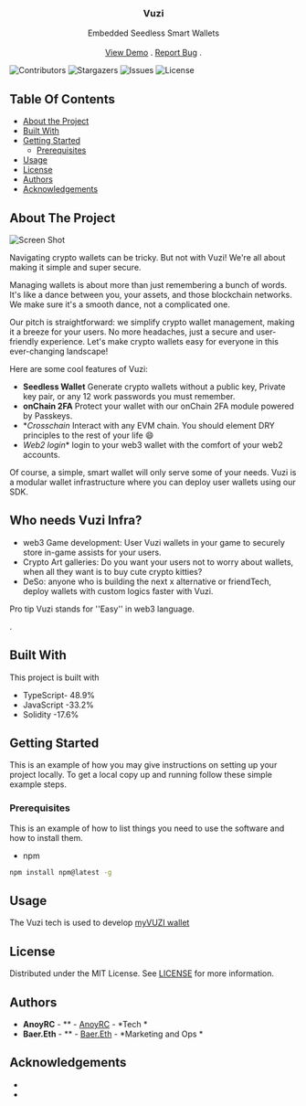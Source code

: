 <br/>
<p align="center">
  <h3 align="center">Vuzi</h3>

  <p align="center">
    Embedded Seedless Smart Wallets
    <br/>
    <br/>
    <a href="https://github.com/Muziris-Labs/VUZI-Wallet">View Demo</a>
    .
    <a href="https://github.com/Muziris-Labs/VUZI-Wallet/issues">Report Bug</a>
    .
  </p>
</p>

![Contributors](https://img.shields.io/github/contributors/Muziris-Labs/VUZI-Wallet?color=dark-green) ![Stargazers](https://img.shields.io/github/stars/Muziris-Labs/VUZI-Wallet?style=social) ![Issues](https://img.shields.io/github/issues/Muziris-Labs/VUZI-Wallet) ![License](https://img.shields.io/github/license/Muziris-Labs/VUZI-Wallet) 

## Table Of Contents

* [About the Project](#about-the-project)
* [Built With](#built-with)
* [Getting Started](#getting-started)
  * [Prerequisites](#prerequisites)
* [Usage](#usage)
* [License](#license)
* [Authors](#authors)
* [Acknowledgements](#acknowledgements)

## About The Project

![Screen Shot](https://www.myvuzi.com/)

Navigating crypto wallets can be tricky. But not with Vuzi! We're all about making it simple and super secure.

Managing wallets is about more than just remembering a bunch of words. It's like a dance between you, your assets, and those blockchain networks. We make sure it's a smooth dance, not a complicated one.

Our pitch is straightforward: we simplify crypto wallet management, making it a breeze for your users. No more headaches, just a secure and user-friendly experience. Let's make crypto wallets easy for everyone in this ever-changing landscape!

Here are some cool features of Vuzi:

*  **Seedless Wallet**  Generate crypto wallets without a public key, Private key pair, or any 12 work passwords you must remember.
* **onChain 2FA** Protect your wallet with our onChain 2FA module powered by Passkeys.
* **Crosschain*  Interact with any EVM chain. You should element DRY principles to the rest of your life :smile:
* *Web2 login** login to your web3 wallet with the comfort of your web2 accounts. 

Of course, a simple, smart wallet will only serve some of your needs. Vuzi is a modular wallet infrastructure where you can deploy user wallets using our SDK.

## Who needs Vuzi Infra?
* web3 Game development: User Vuzi wallets in your game to securely store in-game assists for your users.
* Crypto Art galleries: Do you want your users not to worry about wallets, when all they want is to buy cute crypto kitties?
* DeSo: anyone who is building the next x alternative or friendTech, deploy wallets with custom logics faster with Vuzi. 

Pro tip Vuzi stands for ''Easy'' in web3 language.  

.

## Built With

This project is built with 
* TypeScript- 48.9% 
* JavaScript -33.2%
* Solidity -17.6%
 

## Getting Started

This is an example of how you may give instructions on setting up your project locally.
To get a local copy up and running follow these simple example steps.

### Prerequisites

This is an example of how to list things you need to use the software and how to install them.

* npm

```sh
npm install npm@latest -g
```

## Usage

The Vuzi tech is used to develop [myVUZI wallet](https://www.myvuzi.com/)





## License

Distributed under the MIT License. See [LICENSE](https://github.com/Muziris-Labs/VUZI-Wallet/blob/main/LICENSE.md) for more information.

## Authors

* **AnoyRC** - ** - [AnoyRC](https://github.com/AnoyRC) - *Tech *
* **Baer.Eth** - ** - [Baer.Eth](https://github.com/0xbaer) - *Marketing and Ops *

## Acknowledgements

* []()
* 
